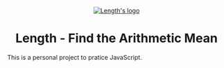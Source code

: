 <p align="center">
  <a href="https://mutheusalmeida.github.io/length">
    <img src="https://user-images.githubusercontent.com/34585988/76696505-9b816c80-6662-11ea-8980-1e910ab54b2a.png" alt="Length's logo">
  </a>
</p>

<h1 align="center">Length - Find the Arithmetic Mean</h1>

This is a personal project to pratice JavaScript.